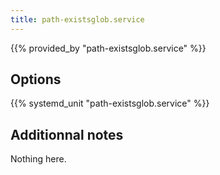 ```yaml
---
title: path-existsglob.service
---
```


{{% provided_by "path-existsglob.service" %}}

## Options

{{% systemd_unit "path-existsglob.service" %}}

## Additionnal notes

Nothing here.